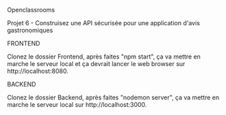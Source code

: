  
Openclassrooms

Projet 6 - Construisez une API sécurisée pour une application d'avis gastronomiques

FRONTEND

Clonez le dossier Frontend, après faites "npm start", ça va mettre en marche le serveur local  et ça devrait lancer le web browser sur http://localhost:8080.

BACKEND

Clonez le dossier Backend, après faites "nodemon server", ça va mettre en marche le serveur local sur http://localhost:3000.
